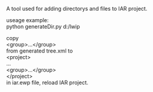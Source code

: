 A tool used for adding directorys and files to IAR project.  

useage example:  
python generateDir.py d:/lwip  

copy  
\<group\>...\</group\>  
from generated tree.xml to  
\<project\>  
...  
\<group\>...\</group\>  
\</project\>  
in iar.ewp file, reload IAR project.  
